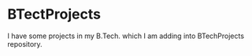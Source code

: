 # BTectProjects
I have some projects in my B.Tech. which I am adding into BTechProjects repository.
